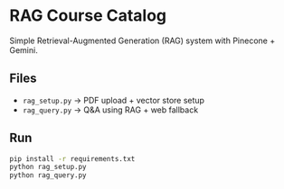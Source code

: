# RAG Course Catalog

Simple Retrieval-Augmented Generation (RAG) system with Pinecone + Gemini.

## Files
- `rag_setup.py` → PDF upload + vector store setup  
- `rag_query.py` → Q&A using RAG + web fallback  

## Run
```bash
pip install -r requirements.txt
python rag_setup.py
python rag_query.py

